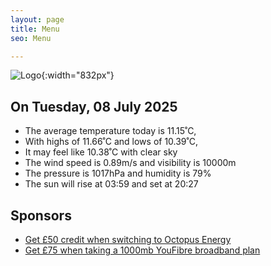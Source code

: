 ```yaml
---
layout: page
title: Menu
seo: Menu

---
```


![Logo](/images/logo.jpg){:width="832px"}

<!-- weather_marker starts -->
## On Tuesday, 08 July 2025

- The average temperature today is 11.15˚C,
- With highs of 11.66˚C and lows of 10.39˚C,
- It may feel like 10.38˚C with clear sky
- The wind speed is 0.89m/s and visibility is 10000m
- The pressure is 1017hPa and humidity is 79%
- The sun will rise at 03:59 and set at 20:27

<!-- weather_marker ends -->

## Sponsors

- [Get £50 credit when switching to Octopus Energy](https://bit.ly/3oD1nnS)
- [Get £75 when taking a 1000mb YouFibre broadband plan](https://aklam.io/91zWhU?)

